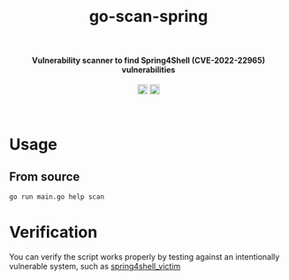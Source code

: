 <h1 align="center">
  <br>
    go-scan-spring
  <br>
  <br>
</h1>

<h4 align="center">Vulnerability scanner to find Spring4Shell (CVE-2022-22965) vulnerabilities</h4>
<p align="center">
  <a href="https://twitter.com/fracturelabs"><img src="https://img.shields.io/badge/twitter-%40fracturelabs-orange.svg" alt="@fracturelabs" height="18"></a>
  <a href="https://twitter.com/brkr19"><img src="https://img.shields.io/badge/twitter-%40brkr19-orange.svg" alt="@brkr19" height="18"></a>
</p>
<br>

# Usage

## From source
```bash
go run main.go help scan
```

# Verification
You can verify the script works properly by testing against an intentionally vulnerable system, such as [spring4shell_victim](https://github.com/fracturelabs/spring4shell_victim)

